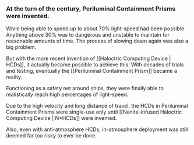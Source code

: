 ### At the turn of the century, Periluminal Containment Prisms were invented.

While being able to speed up to about 70% light-speed had been possible. Anything above 30% was to dangerous and unstable to maintain for reasonable amounts of time. The process of slowing down again was also a big problem.

But with the more recent invention of [[Haloctric Computing Device | HCDs]], it actually became possible to achieve this. With decades of trials and testing, eventually the [[Periluminal Containment Prism]] became a reality.

Functioning as a safety net around ships, they were finally able to realistically reach high percentages of light-speed.

Due to the high velocity and long distance of travel, the HCDs in Periluminal Containment Prisms were single-use only until [[Nanite-infused Haloctric Computing Device | N*HCDs]] were invented.

Also, even with anti-atmosphere HCDs, in-atmosphere deployment was still deemed far too risky to ever be done.
